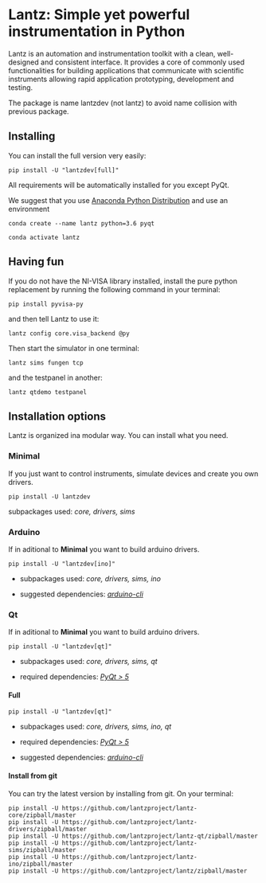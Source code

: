 Lantz: Simple yet powerful instrumentation in Python
====================================================

Lantz is an automation and instrumentation toolkit with a clean, well-designed
and consistent interface.  It provides a core of commonly used functionalities
for building applications that communicate with scientific instruments allowing
rapid application prototyping, development and testing.

The package is name lantzdev (not lantz) to avoid name collision with previous 
package.


Installing
----------

You can install the full version very easily:

    pip install -U "lantzdev[full]"

All requirements will be automatically installed for you except PyQt. 

We suggest  that you use [Anaconda Python Distribution](https://www.anaconda.com/) 
and use an environment
  
    conda create --name lantz python=3.6 pyqt
    
    conda activate lantz


Having fun
----------

If you do not have the NI-VISA library installed, install the pure python
replacement by running the following command in your terminal:

    pip install pyvisa-py    

and then tell Lantz to use it:

    lantz config core.visa_backend @py

Then start the simulator in one terminal:
    
    lantz sims fungen tcp
    
and the testpanel in another:
    
    lantz qtdemo testpanel



Installation options
--------------------

Lantz is organized ina modular way. You can install what you need.


### Minimal

If you just want to control instruments, simulate devices and create you own drivers.

    pip install -U lantzdev
    
subpackages used: *core, drivers, sims*

    
### Arduino 

If in aditional to **Minimal** you want to build arduino drivers.
    
    pip install -U "lantzdev[ino]"
    
- subpackages used: *core, drivers, sims, ino*

- suggested dependencies: *[arduino-cli](https://github.com/arduino/arduino-cli)*

    
### Qt 

If in aditional to **Minimal** you want to build arduino drivers.
    
    pip install -U "lantzdev[qt]"

- subpackages used: *core, drivers, sims, qt*

- required dependencies: *[PyQt > 5](https://riverbankcomputing.com/software/pyqt/intro)*


#### Full

    pip install -U "lantzdev[qt]"


- subpackages used: *core, drivers, sims, ino, qt*

- required dependencies: *[PyQt > 5](https://riverbankcomputing.com/software/pyqt/intro)*

- suggested dependencies: *[arduino-cli](https://github.com/arduino/arduino-cli)*


#### Install from git

You can try the latest version by installing from git. On your terminal:

    pip install -U https://github.com/lantzproject/lantz-core/zipball/master
    pip install -U https://github.com/lantzproject/lantz-drivers/zipball/master
    pip install -U https://github.com/lantzproject/lantz-qt/zipball/master
    pip install -U https://github.com/lantzproject/lantz-sims/zipball/master
    pip install -U https://github.com/lantzproject/lantz-ino/zipball/master
    pip install -U https://github.com/lantzproject/lantz/zipball/master
